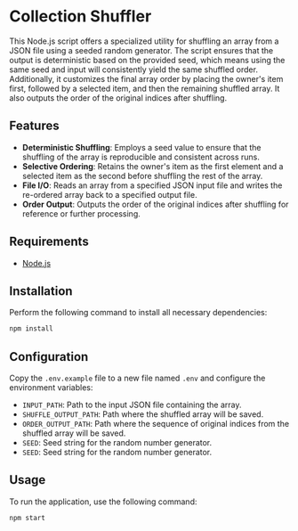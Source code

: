 # Collection Shuffler

This Node.js script offers a specialized utility for shuffling an array from a JSON file using a seeded random generator. The script ensures that the output is deterministic based on the provided seed, which means using the same seed and input will consistently yield the same shuffled order. Additionally, it customizes the final array order by placing the owner's item first, followed by a selected item, and then the remaining shuffled array. It also outputs the order of the original indices after shuffling.

## Features

- **Deterministic Shuffling**: Employs a seed value to ensure that the shuffling of the array is reproducible and consistent across runs.
- **Selective Ordering**: Retains the owner's item as the first element and a selected item as the second before shuffling the rest of the array.
- **File I/O**: Reads an array from a specified JSON input file and writes the re-ordered array back to a specified output file.
- **Order Output**: Outputs the order of the original indices after shuffling for reference or further processing.

## Requirements

- [Node.js](https://nodejs.org/en/download/)

## Installation

Perform the following command to install all necessary dependencies:

```bash
npm install
```

## Configuration

Copy the `.env.example` file to a new file named `.env` and configure the environment variables:

- `INPUT_PATH`: Path to the input JSON file containing the array.
- `SHUFFLE_OUTPUT_PATH`: Path where the shuffled array will be saved.
- `ORDER_OUTPUT_PATH`: Path where the sequence of original indices from the shuffled array will be saved.
- `SEED`: Seed string for the random number generator.
- `SEED`: Seed string for the random number generator.

## Usage

To run the application, use the following command:

```bash
npm start
```
